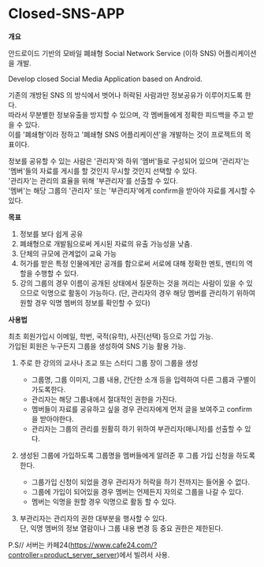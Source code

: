 # Closed-SNS-APP

**개요**

안드로이드 기반의 모바일 폐쇄형 Social Network Service (이하 SNS) 어플리케이션을 개발.

Develop closed Social Media Application based on Android. 



기존의 개방된 SNS 의 방식에서 벗어나 허락된 사람과만 정보공유가 이루어지도록 한다.  
따라서 무분별한 정보유출을 방지할 수 있으며, 각 멤버들에게 정확한 피드백을 주고 받을 수 있다.  
이를 '폐쇄형'이라 정하고 '폐쇄형 SNS 어플리케이션'을 개발하는 것이 프로젝트의 목표이다.  


정보를 공유할 수 있는 사람은 '관리자'와 하위 '멤버'들로 구성되어 있으며 '관리자'는 '멤버'들의 자료를 게시를 할 것인지 무시할 것인지 선택할 수 있다.  
'관리자'는 관리의 효율을 위해 '부관리자'를 선출할 수 있다.  
'멤버'는 해당 그룹의 '관리자' 또는 '부관리자'에게 confirm을 받아야 자료를 게시할 수 있다.  


**목표**
1. 정보를 보다 쉽게 공유
2. 폐쇄형으로 개발됨으로써 게시된 자료의 유출 가능성을 낮춤.
3. 단체의 규모에 관계없이 교육 가능
4. 허가를 받은 특정 인물에게만 공개를 함으로써 서로에 대해 정확한 멘토, 멘티의 역할을 수행할 수 있다.
5. 강의 그룹의 경우 이름이 공개된 상태에서 질문하는 것을 꺼리는 사람이 있을 수 있으므로 익명으로 활동이 가능하다.
   (단, 관리자의 경우 해당 멤버를 관리하기 위하여 원할 경우 익명 멤버의 정보를 확인할 수 있다)


**사용법**

최초 회원가입시 이메일, 학번, 국적(유학), 사진(선택) 등으로 가입 가능.  
가입된 회원은 누구든지 그룹을 생성하여 SNS 기능 활용 가능.

 1. 주로 한 강의의 교사나 조교 또는 스터디 그룹 장이 그룹을 생성
      - 그룹명, 그룹 이미지, 그룹 내용, 간단한 소개 등을 입력하여 다른 그룹과 구별이 가도록한다.
      - 관리자는 해당 그룹내에서 절대적인 권한을 가진다.
      - 멤버들이 자료를 공유하고 싶을 경우 관리자에게 먼저 글을 보여주고 confirm 을 받아야한다.
      - 관리자는 그룹의 관리를 원활히 하기 위하여 부관리자(매니저)를 선출할 수 있다.
   
 2. 생성된 그룹에 가입하도록 그룹명을 멤버들에게 알려준 후 그룹 가입 신청을 하도록 한다.
      - 그룹가입 신청이 되었을 경우 관리자가 허락을 하기 전까지는 들어올 수 없다.
      - 그룹에 가입이 되어있을 경우 멤버는 언제든지 자의로 그룹을 나갈 수 있다.
     - 멤버는 익명을 원할 경우 익명으로 활동 할 수 있다.
   
 3. 부관리자는 관리자의 권한 대부분을 행사할 수 있다.   
     단, 익명 멤버의 정보 열람이나 그룹 내용 변경 등 중요 권한은 제한된다.
    
      
      
P.S//
 서버는 카페24(https://www.cafe24.com/?controller=product_server_server)에서 빌려서 사용.
 
